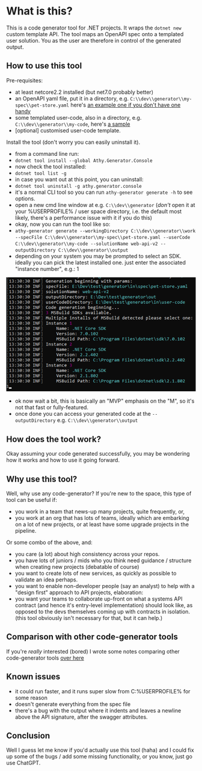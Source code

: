 # What is this?

This is a code generator tool for .NET projects. It wraps the `dotnet new` custom template API. The tool maps an OpenAPI spec onto a templated user solution. You as the user are therefore in control of the generated output.

## How to use this tool

Pre-requisites:

- at least netcore2.2 installed (but net7.0 probably better)
- an OpenAPI yaml file, put it in a directory, e.g. `C:\\dev\\generator\\my-spec\\pet-store.yaml` here's [an example one if you don't have one handy](https://github.com/athy-org/athy-templates/tree/master/samples/my-spec)
- some templated user-code, also in a directory, e.g. `C:\\dev\\generator\\my-code`, here's [a sample](https://github.com/athy-org/athy-templates/tree/master/samples/my-code)
- [optional] customised user-code template.

Install the tool (don't worry you can easily uninstall it).

- from a command line run:
- `dotnet tool install --global Athy.Generator.Console`
- now check the tool installed:
- `dotnet tool list -g`
- in case you want out at this point, you can uninstall:
- `dotnet tool uninstall -g athy.generator.console`
- it's a normal CLI tool so you can run `athy-generator generate -h` to see options.
- open a new cmd line window at e.g. `C:\\dev\\generator` (*don't* open it at your %USERPROFILE% / user space directory, i.e. the default most likely, there's a performance issue with it if you do this)
- okay, now you can run the tool like so:
- `athy-generator generate --workingDirectory C:\\dev\\generator\\work --specFile C:\\dev\\generator\\my-spec\\pet-store.yaml --userCode C:\\dev\\generator\\my-code --solutionName web-api-v2 --outputDirectory C:\\dev\\generator\\output`
- depending on your system you may be prompted to select an SDK. ideally you can pick the latest installed one. just enter the associated "instance number", e.g.: 1

![generator cli SDK selection](/images/cli-sdk-selection.png)

- ok now wait a bit, this is basically an "MVP" emphasis on the "M", so it's not that fast or fully-featured.
- once done you can access your generated code at the `--outputDirectory` e.g. `C:\\dev\\generator\\output`

## How does the tool work?

Okay assuming your code generated successfully, you may be wondering how it works and how to use it going forward.

## Why use this tool?

Well, why use any code-generator? If you're new to the space, this type of tool can be useful if:

- you work in a team that news-up many projects, quite frequently, or,
- you work at an org that has lots of teams, ideally which are embarking on a lot of new projects, or at least have some upgrade projects in the pipeline.

Or some combo of the above, and:

- you care (a lot) about high consistency across your repos.
- you have lots of juniors / mids who you think need guidance / structure when creating new projects (debatable of course)
- you want to create lots of new services, as quickly as possible to validate an idea perhaps.
- you want to enable non-developer people (say an analyst) to help with a "design first" approach to API projects, elaboration:
- you want your teams to collaborate up-front on what a systems API contract (and hence it's entry-level implementation) should look like, as opposed
to the devs themselves coming up with contracts in isolation. (this tool obviously isn't necessary for that, but it can help.)

## Comparison with other code-generator tools

If you're *really* interested (bored) I wrote some notes comparing other code-generator tools [over here](https://buildingthingswith.net/development/microservices/code-generation/2022/01/10/code-generator-comparison.html)

## Known issues

- it could run faster, and it runs super slow from C:\%USERPROFILE% for some reason
- doesn't generate everything from the spec file
- there's a bug with the output where it indents and leaves a newline above the API signature, after the swagger attributes.

## Conclusion

Well I guess let me know if you'd actually use this tool (haha) and I could fix up some of the bugs / add some missing functionality, or you know, just go use ChatGPT.

<!-- <ul>
  {% for post in site.posts %}
    <li>
      <a href="{{ post.url }}">{{ post.title }}</a>
    </li>
  {% endfor %}
</ul> -->

